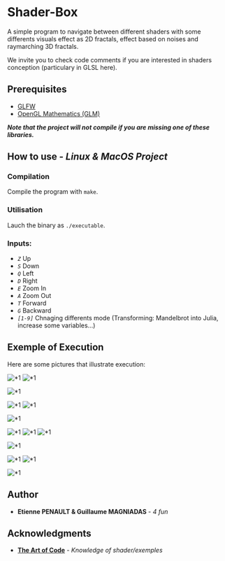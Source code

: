 # Shader-Box
A simple program to navigate between different shaders with some differents visuals effect as 2D fractals, effect based on noises and raymarching 3D fractals.

We invite you to check code comments if you are interested in shaders conception (particulary in GLSL here).

## Prerequisites

- [GLFW](https://www.glfw.org/)
- [OpenGL Mathematics (GLM)](https://glm.g-truc.net/0.9.9/index.html)
  
***Note that the project will not compile if you are missing one of these libraries.***

## How to use - *Linux & MacOS Project*

### Compilation

Compile the program with ```make```.

### Utilisation

Lauch the binary as ```./executable```.

### Inputs:

- *```Z```* Up
- *```S```* Down
- *```Q```* Left
- *```D```* Right
- *```E```* Zoom In
- *```A```* Zoom Out
- *```T```* Forward
- *```G```* Backward
- *```[1-9]```* Chnaging differents mode (Transforming: Mandelbrot into Julia, increase some variables...)

## Exemple of Execution

Here are some pictures that illustrate execution:

![*1](https://github.com/Magn3t1/Shader-Box/blob/master/screen/1.png)
![*1](https://github.com/Magn3t1/Shader-Box/blob/master/screen/2.png)

![*1](https://github.com/Magn3t1/Shader-Box/blob/master/screen/7.png)

![*1](https://github.com/Magn3t1/Shader-Box/blob/master/screen/11.png)
![*1](https://github.com/Magn3t1/Shader-Box/blob/master/screen/12.png)


![*1](https://github.com/Magn3t1/Shader-Box/blob/master/screen/6.png)

![*1](https://github.com/Magn3t1/Shader-Box/blob/master/screen/4.png)
![*1](https://github.com/Magn3t1/Shader-Box/blob/master/screen/13.png)
![*1](https://github.com/Magn3t1/Shader-Box/blob/master/screen/5.png)

![*1](https://github.com/Magn3t1/Shader-Box/blob/master/screen/8.png)

![*1](https://github.com/Magn3t1/Shader-Box/blob/master/screen/10.png)
![*1](https://github.com/Magn3t1/Shader-Box/blob/master/screen/3.png)

![*1](https://github.com/Magn3t1/Shader-Box/blob/master/screen/9.png)

## Author

* **Etienne PENAULT & Guillaume MAGNIADAS** - *4 fun*

## Acknowledgments

* **[The Art of Code](https://www.youtube.com/channel/UCcAlTqd9zID6aNX3TzwxJXg)** - *Knowledge of shader/exemples*
